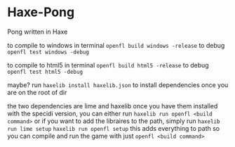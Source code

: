# Haxe-Pong
Pong written in Haxe

to compile to windows
in terminal
`openfl build windows -release`
to debug
`openfl test windows -debug`

to compile to html5
in terminal
`openfl build html5 -release`
to debug
`openfl test html5 -debug`

maybe?
run `haxelib install haxelib.json` to install dependencies once you are on the root of dir

the two dependencies are lime and haxelib
once you have them installed with the specidi version, you can either run
`haxelib run openfl <build command>`
or if you want to add the libraires to the path, simply run
`haxelib run lime setup`
`haxelib run openfl setup`
this adds everything to path so you can compile and run the game with just
`openfl <build command>`
